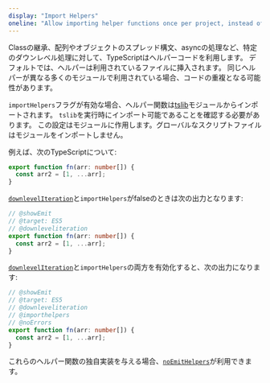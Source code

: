 ```yaml
---
display: "Import Helpers"
oneline: "Allow importing helper functions once per project, instead of including them per-file"
---
```


Classの継承、配列やオブジェクトのスプレッド構文、asyncの処理など、特定のダウンレベル処理に対して、TypeScriptはヘルパーコードを利用します。
デフォルトでは、ヘルパーは利用されているファイルに挿入されます。
同じヘルパーが異なる多くのモジュールで利用されている場合、コードの重複となる可能性があります。

`importHelpers`フラグが有効な場合、ヘルパー関数は[tslib](https://www.npmjs.com/package/tslib)モジュールからインポートされます。
`tslib`を実行時にインポート可能であることを確認する必要があります。
この設定はモジュールに作用します。グローバルなスクリプトファイルはモジュールをインポートしません。

例えば、次のTypeScriptについて:

```ts
export function fn(arr: number[]) {
  const arr2 = [1, ...arr];
}
```

[`downlevelIteration`](#downlevelIteration)と`importHelpers`がfalseのときは次の出力となります:

```ts twoslash
// @showEmit
// @target: ES5
// @downleveliteration
export function fn(arr: number[]) {
  const arr2 = [1, ...arr];
}
```

[`downlevelIteration`](#downlevelIteration)と`importHelpers`の両方を有効化すると、次の出力になります:

```ts twoslasher
// @showEmit
// @target: ES5
// @downleveliteration
// @importhelpers
// @noErrors
export function fn(arr: number[]) {
  const arr2 = [1, ...arr];
}
```

これらのヘルパー関数の独自実装を与える場合、[`noEmitHelpers`](#noEmitHelpers)が利用できます。

